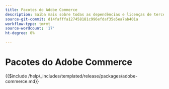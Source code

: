 ```yaml
---
title: Pacotes do Adobe Commerce
description: Saiba mais sobre todas as dependências e licenças de terceiros usadas no Adobe Commerce.
source-git-commit: d14fafffa127458181c996efdaf35e5ea7ab401a
workflow-type: tm+mt
source-wordcount: '17'
ht-degree: 0%

---
```



# Pacotes do Adobe Commerce

{{$include /help/_includes/templated/release/packages/adobe-commerce.md}}
